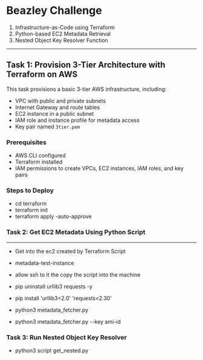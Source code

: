 # Beazley Challenge

1. Infrastructure-as-Code using Terraform  
2. Python-based EC2 Metadata Retrieval  
3. Nested Object Key Resolver Function  

---

## Task 1: Provision 3-Tier Architecture with Terraform on AWS

This task provisions a basic 3-tier AWS infrastructure, including:

- VPC with public and private subnets
- Internet Gateway and route tables
- EC2 instance in a public subnet
- IAM role and instance profile for metadata access
- Key pair named `3tier.pem`

### Prerequisites

- AWS CLI configured  
- Terraform installed  
- IAM permissions to create VPCs, EC2 instances, IAM roles, and key pairs  

### Steps to Deploy

- cd terraform
- terraform init
- terraform apply -auto-approve 

### Task 2: Get EC2 Metadata Using Python Script
---
 - Get into the ec2 created by Terraform Script
 - metadata-test-instance
 - allow ssh to it the copy the script into the machine 


- pip uninstall urllib3 requests -y
- pip install 'urllib3<2.0' 'requests<2.30' 
- python3 metadata_fetcher.py               
- python3 metadata_fetcher.py --key ami-id 

### Task 3: Run Nested Object Key Resolver

 - python3 script get_nested.py 
